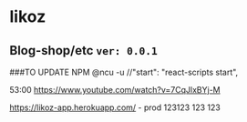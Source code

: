# likoz
## Blog-shop/etc `ver: 0.0.1`
###TO UPDATE NPM @ncu -u
       //"start": "react-scripts start",

53:00 https://www.youtube.com/watch?v=7CqJlxBYj-M

https://likoz-app.herokuapp.com/ - prod 123123 123 123